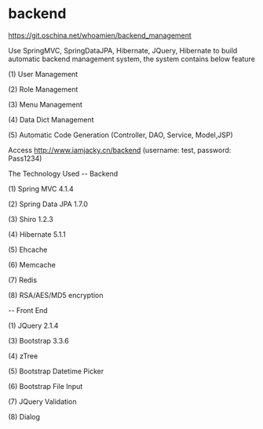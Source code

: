 # backend

https://git.oschina.net/whoamien/backend_management

Use SpringMVC, SpringDataJPA, Hibernate, JQuery, Hibernate to build automatic backend management system, the system contains below feature

(1) User Management

(2) Role Management

(3) Menu Management

(4) Data Dict Management

(5) Automatic Code Generation (Controller, DAO, Service, Model,JSP)

Access http://www.iamjacky.cn/backend (username: test, password: Pass1234)

The Technology Used -- Backend

(1) Spring MVC 4.1.4

(2) Spring Data JPA 1.7.0

(3) Shiro 1.2.3

(4) Hibernate 5.1.1

(5) Ehcache

(6) Memcache

(7) Redis

(8) RSA/AES/MD5 encryption

-- Front End

(1) JQuery 2.1.4

(3) Bootstrap 3.3.6

(4) zTree

(5) Bootstrap Datetime Picker

(6) Bootstrap File Input

(7) JQuery Validation

(8) Dialog
